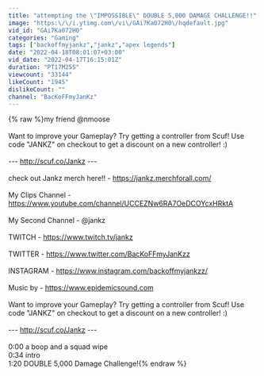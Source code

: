```yaml
---
title: "attempting the \"IMPOSSIBLE\" DOUBLE 5,000 DAMAGE CHALLENGE!!"
image: "https:\/\/i.ytimg.com\/vi\/GAi7Ka072H0\/hqdefault.jpg"
vid_id: "GAi7Ka072H0"
categories: "Gaming"
tags: ["backoffmyjankz","jankz","apex legends"]
date: "2022-04-18T08:01:07+03:00"
vid_date: "2022-04-17T16:15:01Z"
duration: "PT17M25S"
viewcount: "33144"
likeCount: "1945"
dislikeCount: ""
channel: "BacKoFFmyJanKz"
---
```

{% raw %}my friend @nmoose <br /><br />Want to improve your Gameplay? Try getting a controller from Scuf! Use code &quot;JANKZ&quot; on checkout to get a discount on a new controller! :) <br /><br />---  <a rel="nofollow" target="blank" href="http://scuf.co/Jankz">http://scuf.co/Jankz</a>  ---<br /><br />check out Jankz merch here!! - <a rel="nofollow" target="blank" href="https://jankz.merchforall.com/">https://jankz.merchforall.com/</a><br /><br />My Clips Channel - <a rel="nofollow" target="blank" href="https://www.youtube.com/channel/UCCEZNw6RA7OeDCOYcxHRktA">https://www.youtube.com/channel/UCCEZNw6RA7OeDCOYcxHRktA</a><br /><br />My Second Channel - @jankz<br /><br />TWITCH - <a rel="nofollow" target="blank" href="https://www.twitch.tv/jankz">https://www.twitch.tv/jankz</a><br /><br />TWITTER - <a rel="nofollow" target="blank" href="https://www.twitter.com/BacKoFFmyJanKzz">https://www.twitter.com/BacKoFFmyJanKzz</a><br /><br />INSTAGRAM - <a rel="nofollow" target="blank" href="https://www.instagram.com/backoffmyjankzz/">https://www.instagram.com/backoffmyjankzz/</a><br /><br />Music by - <a rel="nofollow" target="blank" href="https://www.epidemicsound.com">https://www.epidemicsound.com</a><br /><br />Want to improve your Gameplay? Try getting a controller from Scuf! Use code &quot;JANKZ&quot; on checkout to get a discount on a new controller! :) <br /><br />---  <a rel="nofollow" target="blank" href="http://scuf.co/Jankz">http://scuf.co/Jankz</a>  ---<br /><br />0:00 a boop and a squad wipe<br />0:34 intro<br />1:20 DOUBLE 5,000 Damage Challenge!{% endraw %}
